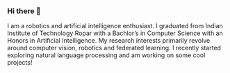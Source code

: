 ### Hi there 👋

<!--
**r-rishabh-j/r-rishabh-j** is a ✨ _special_ ✨ repository because its `README.md` (this file) appears on your GitHub profile.

Here are some ideas to get you started:

- 🔭 I’m currently working on ...
- 🌱 I’m currently learning ...
- 👯 I’m looking to collaborate on ...
- 🤔 I’m looking for help with ...
- 💬 Ask me about ...
- 📫 How to reach me: ...
- 😄 Pronouns: ...
- ⚡ Fun fact: ...
-->

I am a robotics and artificial intelligence enthusiast. I graduated from Indian Institute of Technology Ropar with a Bachlor’s in Computer Science with an Honors in Artificial Intelligence. My research interests primarily revolve around computer vision, robotics and federated learning. I recently started exploring natural language processing and am working on some cool projects!
